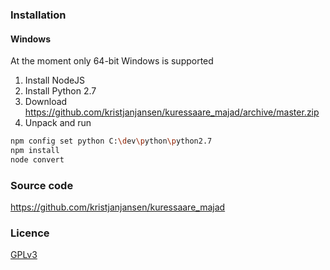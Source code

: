### Installation

#### Windows

At the moment only 64-bit Windows is supported

1. Install NodeJS
2. Install Python 2.7
3. Download https://github.com/kristjanjansen/kuressaare_majad/archive/master.zip
4. Unpack and run

```sh
npm config set python C:\dev\python\python2.7
npm install
node convert
```

### Source code

https://github.com/kristjanjansen/kuressaare_majad

### Licence

[GPLv3](http://www.gnu.org/licenses/gpl-3.0.en.html)